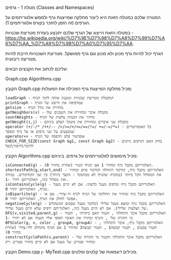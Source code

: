 מטלה 1 - גרפים (Classes and Namespaces)

המטרה שלכם במטלה הזאת היא ליצור מחלקה שמייצגת גרף ולממש אלגוריתמים על הגרפים (זה הזמן להזכר בקורס אלגוריתמים 1).

במטלה הזאת הייצוג של הגרף שלכם יתבצע בעזרת מטריצת שכנויות - https://he.wikipedia.org/wiki/%D7%9E%D7%98%D7%A8%D7%99%D7%A6%D7%AA_%D7%A9%D7%9B%D7%A0%D7%95%D7%AA.

הגרף יכול להיות גרף מכוון ולא מכוון וגם גרף ממושקל. מטריצת השכנויות חייבת להיות מטריצה ריבועית.

עליכם לכתוב את הקבצים הבאים:

Graph.cpp
Algorithms.cpp

הקובץ Graph.cpp מכיל מחלקה המייצגת גרף המכילה את הפעולות:

    loadGraph - המקבלת מטריצת שכנויות וטוענת אותה לתוך הגרף
    printGraph - שמדפיסה את הייצוג של הגרף
    getsize - מחזירה את גודל הגרף
    getNeighbors(v) - מקבלת איבר ומחזירה את השכנים שלו
    countWeights - מחזיר את הכמות צלעות של הגרף
    getWeight(i,j) - מקבלת שני איברים ומחזירה את משקל הצלע ביניהם
    operator (+/-/* /++/-- />/>=/</<=/==/!=/ +=/-=/*=) - כל האופורטורים שמבצעים על שני גרפים או על גרף ומספר
    operator<< - אופרטור פלט הדפסה של הגרף
    CHECK_FOR_SIZE(const Graph &g1, const Graph &g2) - בודק האם הגרפים ניתנים לחיבור\חיסור\כפל
    


הקובץ Algorithms.cpp מכיל מימושים לאלגוריתמים על גרפים. ביניהם:

    isConnected(g) - האלגוריתם מקבל גרף ומחזיר 1 אם הגרף קשיר (אחרת מחזיר 0).
    shortestPath(g,start,end) - האלגוריתם מקבל גרף, קודקוד התחלה וקודקוד סיום ומחזיר את המסלול הקל ביותר (במקרה שהגרף לא ממושקל - הקצר ביותר) בין שני הקודקודים. במידה ואין מסלול כזה, האלגוריתם יחזיר -1.
    isContainsCycle(g) - האלגוריתם מקבל גרף ומדפיס מעגל כלשהו. אם לא קיים מעגל בגרף, האלגוריתם יחזיר 0.
    isBipartite(g) - האלגוריתם מקבל גרף ומחזיר את החלוקה של הגרף לגרף דו-צדדי. אם אי אפשר לחלק את הגרף, האלגוריתם יחזיר 0.
    negativeCycle(g) - האלגוריתם מקבל גרף ומוצא מעגל שלילי (כלומר מעגל שסכום המשקלים של הצלעות שלילי). אם לא קיים מעגל כזה, האלגוריתם ידפיס שלא קיים מעגל שלילי.
    DFS(v,visited,parent,g) - האלגוריתם מקבל איבר התחלתי , וקטור האם ביקרתי , וקטור מי ההורה שלי , והגרף ומחזיר את האיבר הסופי אליו הגעתי אם לא יחזיר -1
    BFSColor(g, v, color , groupA, groupA) - האלגוריתם מקבל גרף, איבר התחלתי , וקטור צבעים , וקטור קבוצה1 , וקטור קבוצה2 ומחזיר 1 אם הגרף מתחלק לדו-צדדי (אחרת מחזיר 0)
    constructCyclePath(v,parent) - האלגוריתם מקבל איבר התחלתי ווקטור מי ההורה שלי ומחזיר סטרינג של מעגל אם לא קיים מחזיר סטרינג ריק

הקובץ Demo.cpp ן- MyTest.cpp מכילים דוגמאות של קלטים ופלטים.
